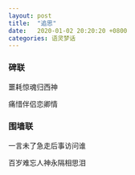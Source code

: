 ```yaml
---
layout: post
title:  "追思"
date:   2020-01-02 20:20:20 +0800
categories: 语灵梦话
---
```


<h3>碑联</h3>

噩耗惊魂归西神

痛惜伴侣恋卿情

<h3>围墙联</h3>

一言未了急走后事访问谁

百岁难忘人神永隔相思泪